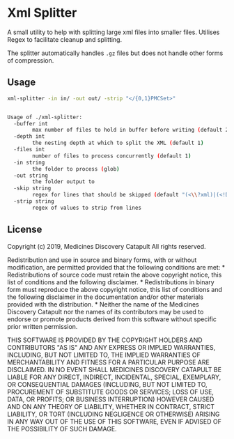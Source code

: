 # Xml Splitter

A small utility to help with splitting large xml files into smaller files. 
Utilises Regex to facilitate cleanup and splitting.

The splitter automatically handles `.gz` files but does not handle other forms of compression.

## Usage

```bash
xml-splitter -in in/ -out out/ -strip "</{0,1}PMCSet>"


Usage of ./xml-splitter:
  -buffer int
        max number of files to hold in buffer before writing (default 20)
  -depth int
        the nesting depth at which to split the XML (default 1)
  -files int
        number of files to process concurrently (default 1)
  -in string
        the folder to process (glob)
  -out string
        the folder output to
  -skip string
        regex for lines that should be skipped (default "(<\\?xml)|(<!DOCTYPE)")
  -strip string
        regex of values to strip from lines
```

## License

Copyright (c) 2019, Medicines Discovery Catapult
All rights reserved.

Redistribution and use in source and binary forms, with or without
modification, are permitted provided that the following conditions are met:
    * Redistributions of source code must retain the above copyright
      notice, this list of conditions and the following disclaimer.
    * Redistributions in binary form must reproduce the above copyright
      notice, this list of conditions and the following disclaimer in the
      documentation and/or other materials provided with the distribution.
    * Neither the name of the Medicines Discovery Catapult nor the
      names of its contributors may be used to endorse or promote products
      derived from this software without specific prior written permission.

THIS SOFTWARE IS PROVIDED BY THE COPYRIGHT HOLDERS AND CONTRIBUTORS "AS IS" AND
ANY EXPRESS OR IMPLIED WARRANTIES, INCLUDING, BUT NOT LIMITED TO, THE IMPLIED
WARRANTIES OF MERCHANTABILITY AND FITNESS FOR A PARTICULAR PURPOSE ARE
DISCLAIMED. IN NO EVENT SHALL MEDICINES DISCOVERY CATAPULT BE LIABLE FOR ANY
DIRECT, INDIRECT, INCIDENTAL, SPECIAL, EXEMPLARY, OR CONSEQUENTIAL DAMAGES
(INCLUDING, BUT NOT LIMITED TO, PROCUREMENT OF SUBSTITUTE GOODS OR SERVICES;
LOSS OF USE, DATA, OR PROFITS; OR BUSINESS INTERRUPTION) HOWEVER CAUSED AND
ON ANY THEORY OF LIABILITY, WHETHER IN CONTRACT, STRICT LIABILITY, OR TORT
(INCLUDING NEGLIGENCE OR OTHERWISE) ARISING IN ANY WAY OUT OF THE USE OF THIS
SOFTWARE, EVEN IF ADVISED OF THE POSSIBILITY OF SUCH DAMAGE.